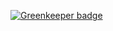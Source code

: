 

[![Greenkeeper badge](https://badges.greenkeeper.io/soenkekluth/ready-state.svg)](https://greenkeeper.io/)